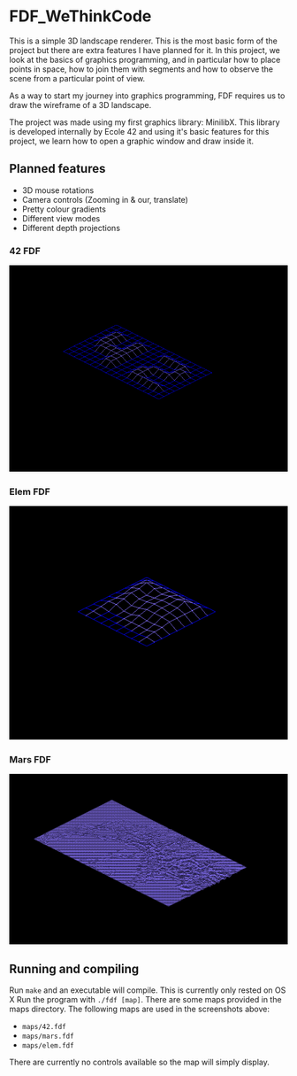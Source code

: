 # FDF_WeThinkCode
This is a simple 3D landscape renderer. This is the most basic form of the project but there are extra features I have planned for it.
In this project, we look at the basics of graphics programming, and in particular how to place points in space, how to join them with segments and how to observe the scene from a particular point of view.

As a way to start my journey into graphics programming, FDF requires us to draw the wireframe of a 3D landscape.

The project was made using my first graphics library: MinilibX. This library is developed internally by Ecole 42 and using it's basic features for this project, we learn how to open a graphic window and draw inside it.

## Planned features
* 3D mouse rotations
* Camera controls (Zooming in & our, translate)
* Pretty colour gradients
* Different view modes
* Different depth projections

### 42 FDF
![screenshot](/screenshots/42.png?raw=true)

### Elem FDF
![screenshot](/screenshots/elem.png?raw=true)

### Mars FDF
![screenshots](/screenshots/mars.png?raw=true)

## Running and compiling
Run `make` and an executable will compile. This is currently only rested on OS X
Run the program with `./fdf [map]`. There are some maps provided in the maps directory.
The following maps are used in the screenshots above:
* `maps/42.fdf`
* `maps/mars.fdf`
* `maps/elem.fdf`
 
There are currently no controls available so the map will simply display.


